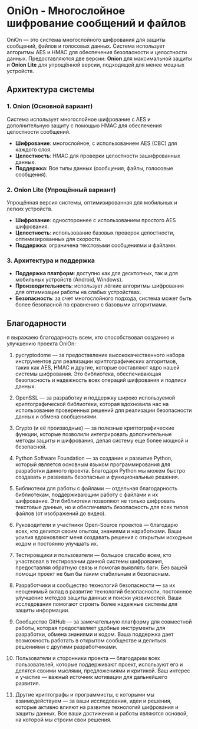 # OniOn - Многослойное шифрование сообщений и файлов

OniOn — это система многослойного шифрования для защиты сообщений, файлов и голосовых данных. Система использует алгоритмы AES и HMAC для обеспечения безопасности и целостности данных. Предоставляются две версии: **Onion** для максимальной защиты и **Onion Lite** для упрощённой версии, подходящей для менее мощных устройств.

## Архитектура системы

### 1. Onion (Основной вариант)
Система использует многослойное шифрование с AES и дополнительную защиту с помощью HMAC для обеспечения целостности сообщений.

- **Шифрование**: многослойное, с использованием AES (CBC) для каждого слоя.
- **Целостность**: HMAC для проверки целостности зашифрованных данных.
- **Поддержка**: Все типы данных (сообщения, файлы, голосовые сообщения).

### 2. Onion Lite (Упрощённый вариант)
Упрощённая версия системы, оптимизированная для мобильных и легких устройств.

- **Шифрование**: одностороннее с использованием простого AES шифрования.
- **Целостность**: использование базовых проверок целостности, оптимизированных для скорости.
- **Поддержка**: ограничена текстовыми сообщениями и файлами.

### 3. Архитектура и поддержка
- **Поддержка платформ**: доступно как для десктопных, так и для мобильных устройств (Android, Windows).
- **Производительность**: использует лёгкие алгоритмы шифрования для оптимизации работы на слабых устройствах.
- **Безопасность**: за счет многослойного подхода, система может быть более безопасной по сравнению с базовыми алгоритмами.

## Благодарности

я выражаею благодарность всем, кто способствовал созданию и улучшению проекта OniOn:

1. pycryptodome — за предоставление высококачественного набора инструментов для реализации криптографических алгоритмов, таких как AES, HMAC и другие, которые составляют ядро нашей системы шифрования. Это библиотека, обеспечивающая безопасность и надежность всех операций шифрования и подписи данных.


2. OpenSSL — за разработку и поддержку широко используемой криптографической библиотеки, которая вдохновила нас на использование проверенных решений для реализации безопасности данных и обмена сообщениями.


3. Crypto (и её производные) — за полезные криптографические функции, которые позволили интегрировать дополнительные методы защиты и шифрования, делая систему еще более мощной и безопасной.


4. Python Software Foundation — за создание и развитие Python, который является основным языком программирования для разработки данного проекта. Благодаря Python мы можем быстро создавать и развивать безопасные и функциональные решения.


5. Библиотеки для работы с файлами — отдельная благодарность библиотекам, поддерживающим работу с файлами и их шифрование. Эти библиотеки позволяют не только шифровать текстовые данные, но и обеспечивать безопасность для всех типов файлов (от изображений до видео).


6. Руководители и участники Open-Source проектов — благодарю всех, кто делится своим опытом, знаниями и наработками. Ваши усилия вдохновляют меня создавать решения с открытым исходным кодом и постоянно улучшать их.


7. Тестировщики и пользователи — большое спасибо всем, кто участвовал в тестировании данной системы шифрования, предоставляя обратную связь и помогая выявлять баги. Без вашей помощи проект не был бы таким стабильным и безопасным.


8. Разработчики и сообщество технологий безопасности — за их неоценимый вклад в развитие технологий безопасности, постоянное улучшение методов защиты данных и поиски уязвимостей. Ваши исследования помогают строить более надежные системы для защиты информации.


9. Сообщество GitHub — за замечательную платформу для совместной работы, которая предоставляет удобные инструменты для разработки, обмена знаниями и кодом. Ваша поддержка дает возможность работать в открытом сообществе и делиться решениями с другими разработчиками.


10. Пользователи и сторонники проекта — благодарим всех пользователей, которые поддерживают проект, используют его и делятся своими мыслями, предложениями и критикой. Ваш интерес и участие — важный источник мотивации для дальнейшего развития.


11. Другие криптографы и программисты, с которыми мы взаимодействуем — за ваши исследования, идеи и решения, которые активно влияют на развитие технологий шифрования и защиты данных. Все ваши достижения и работы являются основой, на которой мы строим свои решения.
